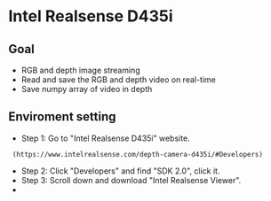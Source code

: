 # Intel Realsense D435i
## Goal
* RGB and depth image streaming
* Read and save the RGB and depth video on real-time
* Save numpy array of video in depth

## Enviroment setting
* Step 1: Go to "Intel Realsense D435i" website.
 ```
  (https://www.intelrealsense.com/depth-camera-d435i/#Developers)
```
* Step 2: Click "Developers" and find "SDK 2.0", click it.
* Step 3: Scroll down and download "Intel Realsense Viewer".
* 
